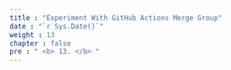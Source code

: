 ```yaml
---
title : "Experiment With GitHub Actions Merge Group"
date : "`r Sys.Date()`"
weight : 13
chapter : false
pre : " <b> 13. </b> "
---
```


